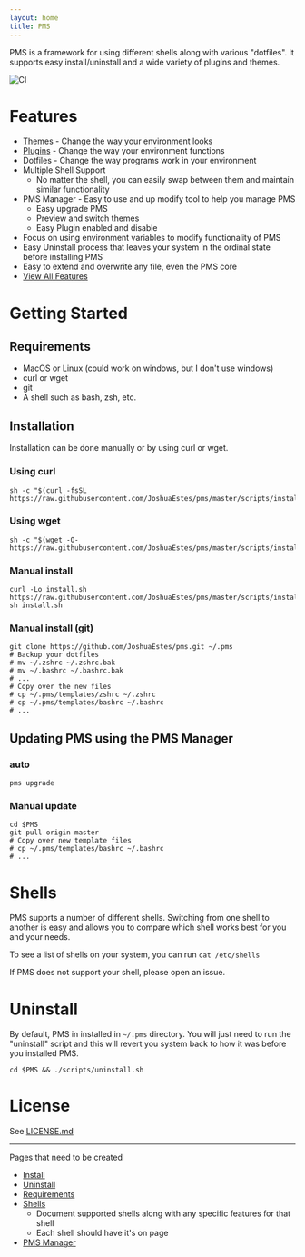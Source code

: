 ```yaml
---
layout: home
title: PMS
---
```

PMS is a framework for using different shells along with various "dotfiles".
It supports easy install/uninstall and a wide variety of plugins and themes.

![CI](https://github.com/JoshuaEstes/pms/workflows/CI/badge.svg?branch=master)

# Features
* [Themes](/pms/themes.html) - Change the way your environment looks
* [Plugins](/pms/plugins.html) - Change the way your environment functions
* Dotfiles - Change the way programs work in your environment
* Multiple Shell Support
  * No matter the shell, you can easily swap between them and maintain similar functionality
* PMS Manager - Easy to use and up modify tool to help you manage PMS
  * Easy upgrade PMS
  * Preview and switch themes
  * Easy Plugin enabled and disable
* Focus on using environment variables to modify functionality of PMS
* Easy Uninstall process that leaves your system in the ordinal state before installing PMS
* Easy to extend and overwrite any file, even the PMS core
* [View All Features](/pms/features.html)

# Getting Started
## Requirements
* MacOS or Linux (could work on windows, but I don't use windows)
* curl or wget
* git
* A shell such as bash, zsh, etc.

## Installation
Installation can be done manually or by using curl or wget.

### Using curl
```
sh -c "$(curl -fsSL https://raw.githubusercontent.com/JoshuaEstes/pms/master/scripts/install.sh)"
```

### Using wget
```
sh -c "$(wget -O- https://raw.githubusercontent.com/JoshuaEstes/pms/master/scripts/install.sh)"
```

### Manual install
```
curl -Lo install.sh https://raw.githubusercontent.com/JoshuaEstes/pms/master/scripts/install.sh
sh install.sh
```

### Manual install (git)
```
git clone https://github.com/JoshuaEstes/pms.git ~/.pms
# Backup your dotfiles
# mv ~/.zshrc ~/.zshrc.bak
# mv ~/.bashrc ~/.bashrc.bak
# ...
# Copy over the new files
# cp ~/.pms/templates/zshrc ~/.zshrc
# cp ~/.pms/templates/bashrc ~/.bashrc
# ...
```

## Updating PMS using the PMS Manager
### auto
```
pms upgrade
```

### Manual update
```
cd $PMS
git pull origin master
# Copy over new template files
# cp ~/.pms/templates/bashrc ~/.bashrc
# ...
```

# Shells
PMS supprts a number of different shells. Switching from one shell to another
is easy and allows you to compare which shell works best for you and your needs.

To see a list of shells on your system, you can run `cat /etc/shells`

If PMS does not support your shell, please open an issue.

# Uninstall
By default, PMS in installed in `~/.pms` directory. You will just need to run
the "uninstall" script and this will revert you system back to how it was before
you installed PMS.

```
cd $PMS && ./scripts/uninstall.sh
```

# License
See [LICENSE.md](https://github.com/JoshuaEstes/pms/blob/master/LICENSE.md)

---

Pages that need to be created
* [Install](/pms/install.html)
* [Uninstall](/pms/uninstall.html)
* [Requirements](/pms/requirements.html)
* [Shells](/pms/shells.html)
  * Document supported shells along with any specific features for that shell
  * Each shell should have it's on page
* [PMS Manager](/pms/pms-manager.html)

